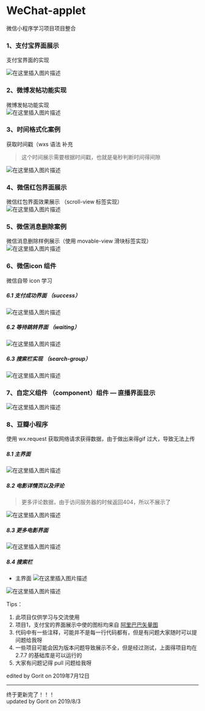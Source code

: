 # WeChat-applet
微信小程序学习项目项目整合

### 1、支付宝界面展示  
支付宝界面的实现  

![在这里插入图片描述](
https://github.com/CodingGorit/WeChat-applet/blob/master/01%20%E6%94%AF%E4%BB%98%E5%AE%9D%E6%A1%88%E4%BE%8B%E5%B0%8F%E7%A8%8B%E5%BA%8F/image/AliPay.jpg)

### 2、微博发帖功能实现  
微博发帖功能实现  
![在这里插入图片描述](https://github.com/CodingGorit/WeChat-applet/blob/master/02%20%E5%BE%AE%E5%8D%9A%E5%8F%91%E5%B8%96%E5%8A%9F%E8%83%BD%E5%AE%9E%E7%8E%B0/image/Weibo%20posting%20function.gif)

### 3、时间格式化案例  
获取时间戳（wxs 语法 补充  
> 这个时间展示需要根据时间戳，也就是毫秒判断时间得间隙

![在这里插入图片描述](
https://github.com/CodingGorit/WeChat-applet/blob/master/03%20%E6%97%B6%E9%97%B4%E6%A0%BC%E5%BC%8F%E5%8C%96%E6%A1%88%E4%BE%8B/image/timeformat.jpg)

### 4、微信红包界面展示 
微信红包界面效果展示 （scroll-view 标签实现）  
![在这里插入图片描述](
https://github.com/CodingGorit/WeChat-applet/blob/master/04%20%E5%BE%AE%E4%BF%A1%E7%BA%A2%E5%8C%85%E6%A1%88%E4%BE%8B/pages/image/red-packet.gif)


### 5、微信消息删除案例  
微信消息删除样例展示（使用 movable-view 滑块标签实现）
![在这里插入图片描述](
https://github.com/CodingGorit/WeChat-applet/blob/master/05%20%E5%BE%AE%E4%BF%A1%E6%B6%88%E6%81%AF%E5%88%A0%E9%99%A4%E6%A1%88%E4%BE%8B/image/wechat-delet-info.gif)


### 6、微信icon 组件   
微信自带 icon 学习  
##### 6.1 支付成功界面  （success）
![在这里插入图片描述](
https://github.com/CodingGorit/WeChat-applet/blob/master/06%20icon%20%E5%BE%AE%E4%BF%A1%E8%87%AA%E5%B8%A6%E6%A0%87%E7%AD%BE%E5%AD%A6%E4%B9%A0%EF%BC%88%E6%88%90%E5%8A%9F%EF%BC%8C%E7%AD%89%E5%BE%85%EF%BC%8C%E6%90%9C%E7%B4%A2%E6%A0%8F%E6%A1%88%E4%BE%8B%EF%BC%89/image/success.jpg)


##### 6.2 等待跳转界面  （waiting）
![在这里插入图片描述](
https://github.com/CodingGorit/WeChat-applet/blob/master/06%20icon%20%E5%BE%AE%E4%BF%A1%E8%87%AA%E5%B8%A6%E6%A0%87%E7%AD%BE%E5%AD%A6%E4%B9%A0%EF%BC%88%E6%88%90%E5%8A%9F%EF%BC%8C%E7%AD%89%E5%BE%85%EF%BC%8C%E6%90%9C%E7%B4%A2%E6%A0%8F%E6%A1%88%E4%BE%8B%EF%BC%89/image/isWaiting.gif)


##### 6.3 搜索栏实现  （search-group） 
![在这里插入图片描述](
https://github.com/CodingGorit/WeChat-applet/blob/master/06%20icon%20%E5%BE%AE%E4%BF%A1%E8%87%AA%E5%B8%A6%E6%A0%87%E7%AD%BE%E5%AD%A6%E4%B9%A0%EF%BC%88%E6%88%90%E5%8A%9F%EF%BC%8C%E7%AD%89%E5%BE%85%EF%BC%8C%E6%90%9C%E7%B4%A2%E6%A0%8F%E6%A1%88%E4%BE%8B%EF%BC%89/image/search-group.gif)

### 7、自定义组件  （component）组件 — 直播界面显示
![在这里插入图片描述](
https://github.com/CodingGorit/WeChat-applet/blob/master/07%20%E8%87%AA%E5%AE%9A%E4%B9%89%E7%BB%84%E4%BB%B6%E7%9A%84%E6%A1%88%E4%BE%8B/images/ezgif.com-video-to-gif.gif)

### 8、豆瓣小程序
使用 wx.request 获取网络请求获得数据，由于做出来得gif 过大，导致无法上传

##### 8.1 主界面
![在这里插入图片描述](
https://github.com/CodingGorit/WeChat-applet/blob/master/08%20%E8%B1%86%E7%93%A3%E5%B0%8F%E7%A8%8B%E5%BA%8F%E5%AE%9E%E7%8E%B0/images/show/%E8%B1%86%E7%93%A301%20%E4%B8%BB%E7%95%8C%E9%9D%A2.jpg)

##### 8.2 电影详情页以及评论
> 更多评论数据，由于访问服务器的时候返回404，所以不展示了

![在这里插入图片描述](
https://github.com/CodingGorit/WeChat-applet/blob/master/08%20%E8%B1%86%E7%93%A3%E5%B0%8F%E7%A8%8B%E5%BA%8F%E5%AE%9E%E7%8E%B0/images/show/%E8%B1%86%E7%93%A302%20%E8%AF%A6%E6%83%85%E9%A1%B5.jpg)

##### 8.3 更多电影界面
![在这里插入图片描述](
https://github.com/CodingGorit/WeChat-applet/blob/master/08%20%E8%B1%86%E7%93%A3%E5%B0%8F%E7%A8%8B%E5%BA%8F%E5%AE%9E%E7%8E%B0/images/show/%E8%B1%86%E7%93%A303%20%E6%9B%B4%E5%A4%9A%E7%95%8C%E9%9D%A2.jpg)


##### 8.4 搜索栏
- 主界面
![在这里插入图片描述](
https://github.com/CodingGorit/WeChat-applet/blob/master/08%20%E8%B1%86%E7%93%A3%E5%B0%8F%E7%A8%8B%E5%BA%8F%E5%AE%9E%E7%8E%B0/images/show/%E8%B1%86%E7%93%A3041%20%E6%90%9C%E7%B4%A2%E4%B8%BB%E9%A1%B5%E9%9D%A2.jpg)

![在这里插入图片描述](
https://github.com/CodingGorit/WeChat-applet/blob/master/08%20%E8%B1%86%E7%93%A3%E5%B0%8F%E7%A8%8B%E5%BA%8F%E5%AE%9E%E7%8E%B0/images/show/%E8%B1%86%E7%93%A304%20%E6%90%9C%E7%B4%A2%E7%95%8C%E9%9D%A2.jpg)


Tips：  
1. 此项目仅供学习与交流使用  
2. 项目1，支付宝的界面展示中使的图标均来自 [阿里巴巴矢量图](https://www.iconfont.cn/home/index?spm=a313x.7781069.1998910419.2)    
3. 代码中有一些注释，可能并不是每一行代码都有，但是有问题大家随时可以提问题给我呀  
4. 一些项目可能会因为版本问题导致展示不全，但是经过测试，上面得项目均在 2.7.7 的基础库是可以运行的  
5. 大家有问题记得 pull 问题给我呀  

edited by Gorit  on 2019年7月12日

---  
终于更新完了！！！  
updated by Gorit on 2019/8/3
